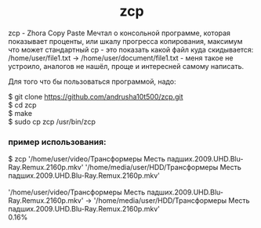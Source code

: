 <h1 style="text-align: center">zcp</h1>
zcp - Zhora Copy Paste
Мечтал о консольной программе, которая показывает проценты, или шкалу прогресса копирования, максимум что может стандартный cp - это показать какой файл куда скидывается: /home/user/file1.txt -> /home/user/document/file1.txt - меня такое не устроило, аналогов не нашёл, проще и интересней самому написать.

Для того что бы пользоваться программой, надо:

$ git clone https://github.com/andrusha10t500/zcp.git <br />
$ cd zcp <br />
$ make <br />
$ sudo cp zcp /usr/bin/zcp <br />

<h3>пример использования:</h3>
$ zcp '/home/user/video/Трансформеры Месть падших.2009.UHD.Blu-Ray.Remux.2160p.mkv' '/home/media/user/HDD/Трансформеры Месть падших.2009.UHD.Blu-Ray.Remux.2160p.mkv' <br /> <br />
'/home/user/video/Трансформеры Месть падших.2009.UHD.Blu-Ray.Remux.2160p.mkv' -> '/home/media/user/HDD/Трансформеры Месть падших.2009.UHD.Blu-Ray.Remux.2160p.mkv' <br />
              0.16%
